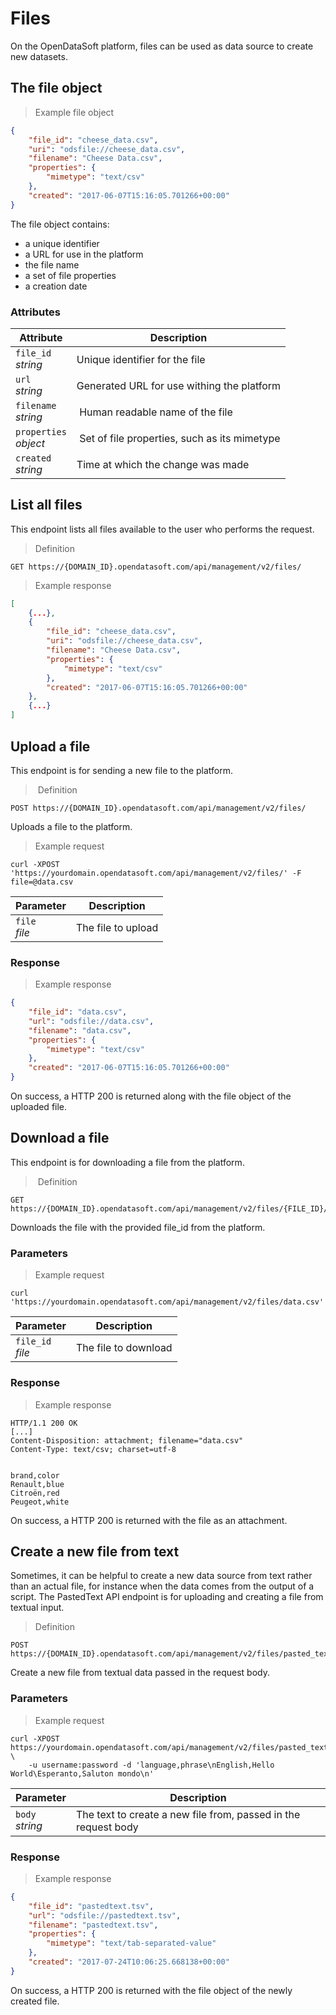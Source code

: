 # Files

On the OpenDataSoft platform, files can be used as data source to create new datasets.

## The file object

> Example file object

```json
{
    "file_id": "cheese_data.csv",
    "uri": "odsfile://cheese_data.csv",
    "filename": "Cheese Data.csv",
    "properties": {
        "mimetype": "text/csv"
    },
    "created": "2017-06-07T15:16:05.701266+00:00"
}
```

The file object contains:

* a unique identifier
* a URL for use in the platform
* the file name
* a set of file properties
* a creation date

### Attributes

Attribute | Description
--------- | -----------
`file_id` <br> *string* | Unique identifier for the file
`url` <br> *string* | Generated URL for use withing the platform
`filename` <br> *string* | Human readable name of the file
`properties` <br> *object* | Set of file properties, such as its mimetype
`created` <br> *string* | Time at which the change was made

## List all files

This endpoint lists all files available to the user who performs the request.

> Definition

```HTTP
GET https://{DOMAIN_ID}.opendatasoft.com/api/management/v2/files/
```

> Example response

```json
[
    {...},
    {
        "file_id": "cheese_data.csv",
        "uri": "odsfile://cheese_data.csv",
        "filename": "Cheese Data.csv",
        "properties": {
            "mimetype": "text/csv"
        },
        "created": "2017-06-07T15:16:05.701266+00:00"
    },
    {...}
]
```

## Upload a file

This endpoint is for sending a new file to the platform.

> Definition

```HTTP
POST https://{DOMAIN_ID}.opendatasoft.com/api/management/v2/files/
```

Uploads a file to the platform.

> Example request

```shell
curl -XPOST 'https://yourdomain.opendatasoft.com/api/management/v2/files/' -F file=@data.csv
```

Parameter | Description
--------- | -----------
`file` <br> *file* | The file to upload


### Response
> Example response

```json
{
    "file_id": "data.csv",
    "url": "odsfile://data.csv",
    "filename": "data.csv",
    "properties": {
        "mimetype": "text/csv"
    },
    "created": "2017-06-07T15:16:05.701266+00:00"
}
```

On success, a HTTP 200 is returned along with the file object of the uploaded file.


## Download a file

This endpoint is for downloading a file from the platform.

> Definition

```HTTP
GET https://{DOMAIN_ID}.opendatasoft.com/api/management/v2/files/{FILE_ID}/
```

Downloads the file with the provided file_id from the platform.

### Parameters

> Example request

```shell
curl 'https://yourdomain.opendatasoft.com/api/management/v2/files/data.csv'
```


Parameter | Description
--------- | -----------
`file_id` <br> *file* | The file to download

### Response
> Example response

```http
HTTP/1.1 200 OK
[...]
Content-Disposition: attachment; filename="data.csv"
Content-Type: text/csv; charset=utf-8


brand,color
Renault,blue
Citroën,red
Peugeot,white
```

On success, a HTTP 200 is returned with the file as an attachment.


## Create a new file from text

Sometimes, it can be helpful to create a new data source from text rather than an actual file, for instance when the data comes from the output of a script. The PastedText API endpoint is for uploading and creating a file from textual input.


> Definition

```HTTP
POST https://{DOMAIN_ID}.opendatasoft.com/api/management/v2/files/pasted_text/
```

Create a new file from textual data passed in the request body.


### Parameters

> Example request

```shell
curl -XPOST https://yourdomain.opendatasoft.com/api/management/v2/files/pasted_text/ \
    -u username:password -d 'language,phrase\nEnglish,Hello World\Esperanto,Saluton mondo\n'
```

Parameter | Description
--------- | -----------
`body` <br> *string* | The text to create a new file from, passed in the request body

### Response
> Example response

```json
{
    "file_id": "pastedtext.tsv",
    "url": "odsfile://pastedtext.tsv",
    "filename": "pastedtext.tsv",
    "properties": {
        "mimetype": "text/tab-separated-value"
    },
    "created": "2017-07-24T10:06:25.668138+00:00"
}
```

On success, a HTTP 200 is returned with the file object of the newly created file.
